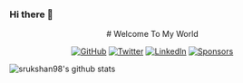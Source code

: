 ### Hi there 👋
<div align="center">
# Welcome To My World
</div>

<p align="center">
	<a href="https://github.com/srukshan98"><img src="https://img.shields.io/github/followers/srukshan98.svg?label=GitHub&style=social" alt="GitHub"></a>
	<a href="https://twitter.com/srukshan98"><img src="https://img.shields.io/twitter/follow/srukshan98?label=Twitter&style=social" alt="Twitter"></a>
	<a href="https://www.linkedin.com/in/srukshan98"><img src="https://img.shields.io/badge/LinkedIn--_.svg?style=social&logo=linkedin" alt="LinkedIn"></a>
	<a href="https://github.com/sponsors/srukshan98"><img src="https://img.shields.io/badge/Sponsors--_.svg?style=social&logo=github&logoColor=EA4AAA" alt="Sponsors"></a>
</p>

![srukshan98's github stats](https://github-readme-stats.vercel.app/api?username=srukshan98&show_icons=true&hide_border=true)

<!--
**srukshan98/srukshan98** is a ✨ _special_ ✨ repository because its `README.md` (this file) appears on your GitHub profile.

